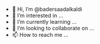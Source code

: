 - 👋 Hi, I’m @badersaadalkaldi
- 👀 I’m interested in ...
- 🌱 I’m currently learning ...
- 💞️ I’m looking to collaborate on ...
- 📫 How to reach me ...

<!---
badersaadalkaldi/badersaadalkaldi is a ✨ special ✨ repository because its `README.md` (this file) appears on your GitHub profile.
You can click the Preview link to take a look at your changes.
--->
